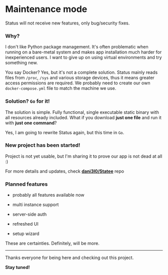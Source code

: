 # Maintenance mode

Status will not receive new features, only bug/security fixes.


### Why?

I don't like Python package management. It's often problematic when running on a bare-metal system and makes app installation much harder for inexperienced users. I want to give up on using virtual environments and try something new.

You say Docker? Yes, but it's not a complete solution. Status mainly reads files from `/proc`, `/sys` and various storage devices, thus it means greater access permissions are required. We probably need to create our own `docker-compose.yml` file to match the machine we use.


### Solution? `Go` for it!

The solution is simple. Fully functional, single executable static binary with all resources already included. What if you download **just one file** and run it with **just one command**?

Yes, I am going to rewrite Status again, but this time in `Go`.


### New project has been started!

Project is not yet usable, but I'm sharing it to prove our app is not dead at all :)

For more details and updates, check **[dani3l0/Statee](https://github.com/dani3l0/Statee)** repo


### Planned features

- probably all features available now

- multi instance support

- server-side auth

- refreshed UI

- setup wizard

These are certainties. Definitely, will be more.


-----


Thanks everyone for being here and checking out this project.

**Stay tuned!**
